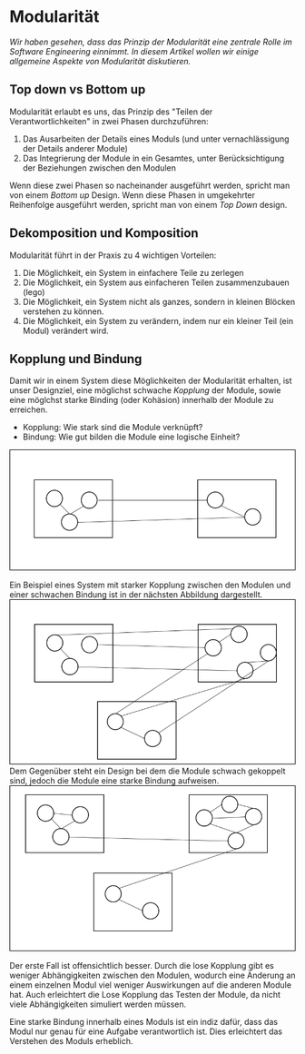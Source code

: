 # Modularität
            
*Wir haben gesehen, dass das Prinzip der Modularität eine zentrale Rolle im Software Engineering einnimmt. In diesem Artikel wollen wir einige allgemeine
Aspekte von Modularität diskutieren.*            

## Top down vs Bottom up
Modularität erlaubt es uns, das Prinzip des "Teilen der Verantwortlichkeiten" in zwei Phasen durchzuführen: 

1. Das Ausarbeiten der Details eines Moduls (und unter vernachlässigung der Details anderer Module)
2. Das Integrierung der Module in ein Gesamtes, unter Berücksichtigung der Beziehungen zwischen den Modulen

Wenn diese zwei Phasen so nacheinander ausgeführt werden, spricht man von einem *Bottom up* Design. Wenn diese Phasen in umgekehrter Reihenfolge 
ausgeführt werden, spricht man von einem *Top Down* design.

## Dekomposition und Komposition
Modularität führt in der Praxis zu 4 wichtigen Vorteilen:

1. Die Möglichkeit, ein System in einfachere Teile zu zerlegen
2. Die Möglichkeit, ein System aus einfacheren Teilen zusammenzubauen (lego)
3. Die Möglichkeit, ein System nicht als ganzes, sondern in kleinen Blöcken verstehen zu können. 
4. Die Möglichkeit, ein System zu verändern, indem nur ein kleiner Teil (ein Modul) verändert wird. 


## Kopplung und Bindung

Damit wir in einem System diese Möglichkeiten der Modularität erhalten, ist unser Designziel, eine möglichst
schwache *Kopplung* der Module, sowie eine möglchst starke Binding (oder Kohäsion) innerhalb der Module zu erreichen. 


* Kopplung: Wie stark sind die Module verknüpft?
* Bindung: Wie gut bilden die Module eine logische Einheit?

![Kopplung und Bindung](../../slides/images/coupling-cohesion.png)

Ein Beispiel eines System mit starker Kopplung zwischen den Modulen und einer schwachen Bindung ist in der nächsten Abbildung dargestellt.
![Starke Kopplung, Schwache Bindung](../../slides//images/module-high-coupling.png)                    
Dem Gegenüber steht ein Design bei dem die Module schwach gekoppelt sind, jedoch die Module eine starke Bindung aufweisen. 
![Starke Kopplung, Schwache Bindung](../../slides//images/module-low-coupling.png)

Der erste Fall ist offensichtlich besser. Durch die lose Kopplung gibt es weniger Abhängigkeiten zwischen den Modulen, wodurch eine Änderung an 
einem einzelnen Modul viel weniger Auswirkungen auf die anderen Module hat. Auch erleichtert die Lose Kopplung das Testen der Module, da nicht viele 
Abhängigkeiten simuliert werden müssen. 


Eine starke Bindung innerhalb eines Moduls ist ein indiz dafür, dass das Modul nur genau für eine Aufgabe verantwortlich ist. Dies erleichtert das Verstehen des Moduls erheblich. 
  